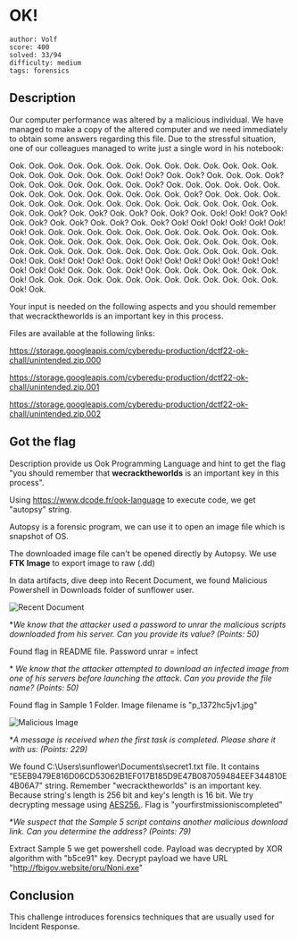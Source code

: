 # OK!

```
author: Volf
score: 400
solved: 33/94
difficulty: medium
tags: forensics
```

## Description

Our computer performance was altered by a malicious individual. We have managed to make a copy of the altered computer and we need immediately to obtain some answers regarding this file. Due to the stressful situation, one of our colleagues managed to write just a single word in his notebook:

Ook. Ook. Ook. Ook. Ook. Ook. Ook. Ook. Ook. Ook. Ook. Ook. Ook. Ook. Ook. Ook. Ook. Ook. Ook. Ook. Ook! Ook? Ook. Ook? Ook. Ook. Ook. Ook? Ook. Ook. Ook. Ook. Ook. Ook. Ook. Ook? Ook. Ook. Ook. Ook. Ook. Ook. Ook. Ook. Ook. Ook. Ook. Ook. Ook. Ook. Ook. Ook? Ook. Ook. Ook. Ook. Ook. Ook. Ook. Ook. Ook. Ook. Ook. Ook. Ook. Ook. Ook. Ook. Ook. Ook. Ook. Ook. Ook? Ook. Ook? Ook. Ook? Ook. Ook? Ook. Ook! Ook! Ook? Ook! Ook. Ook? Ook. Ook? Ook. Ook? Ook. Ook? Ook! Ook! Ook! Ook! Ook! Ook! Ook! Ook. Ook. Ook. Ook. Ook. Ook. Ook. Ook. Ook. Ook. Ook. Ook. Ook. Ook. Ook. Ook. Ook. Ook. Ook. Ook. Ook. Ook. Ook. Ook. Ook. Ook. Ook. Ook. Ook. Ook. Ook. Ook. Ook. Ook. Ook. Ook. Ook. Ook. Ook. Ook. Ook. Ook! Ook. Ook! Ook! Ook! Ook. Ook! Ook! Ook! Ook! Ook! Ook! Ook! Ook! Ook! Ook! Ook! Ook. Ook. Ook. Ook! Ook. Ook. Ook. Ook. Ook. Ook. Ook. Ook! Ook. Ook. Ook. Ook. Ook. Ook. Ook. Ook. Ook. Ook. Ook. Ook. Ook. Ook! Ook.

Your input is needed on the following aspects and you should remember that wecracktheworlds is an important key in this process.

Files are available at the following links:

https://storage.googleapis.com/cyberedu-production/dctf22-ok-chall/unintended.zip.000

https://storage.googleapis.com/cyberedu-production/dctf22-ok-chall/unintended.zip.001

https://storage.googleapis.com/cyberedu-production/dctf22-ok-chall/unintended.zip.002

## Got the flag

Description provide us Ook Programming Language and hint to get the flag "you should remember that <strong>wecracktheworlds</strong> is an important key in this process".

Using https://www.dcode.fr/ook-language to execute code, we get "autopsy" string.

Autopsy is a forensic program, we can use it to open an image file which is snapshot of OS.

The downloaded image file can't be opened directly by Autopsy. We use <strong>FTK Image</strong> to export image to raw (.dd)

In data artifacts, dive deep into Recent Document, we found Malicious Powershell in Downloads folder of sunflower user.

![Recent Document](https://live.staticflickr.com/65535/51938454387_8d40d58051_b.jpg)

*<em>We know that the attacker used a password to unrar the malicious scripts downloaded from his server. Can you provide its value? (Points: 50)</em>

Found flag in README file. Password unrar = infect

*<em> We know that the attacker attempted to download an infected image from one of his servers before launching the attack. Can you provide the file name? (Points: 50) </em>

Found flag in Sample 1 Folder. Image filename is "p_1372hc5jv1.jpg"

![Malicious Image](https://live.staticflickr.com/65535/51938454387_8d40d58051_b.jpg)

*<em>A message is received when the first task is completed. Please share it with us: (Points: 229)</em>

We found C:\Users\sunflower\Documents\secret1.txt file. It contains "E5EB9479E816D06CD53062B1EF017B185D9E47B087059484EEF344810E4B06A7" string. Remember "wecracktheworlds" is an important key. Because string's length is 256 bit and key's length is 16 bit. We try decrypting message using [AES256.](https://www.devglan.com/online-tools/aes-encryption-decryption). Flag is "yourfirstmissioniscompleted"

*<em>We suspect that the Sample 5 script contains another malicious download link. Can you determine the address? (Points: 79)</em>

Extract Sample 5 we get powershell code. Payload was decrypted by XOR algorithm with "b5ce91" key. Decrypt payload we have URL "http://fbigov.website/oru/Noni.exe"

## Conclusion

This challenge introduces forensics techniques that are usually used for Incident Response.
